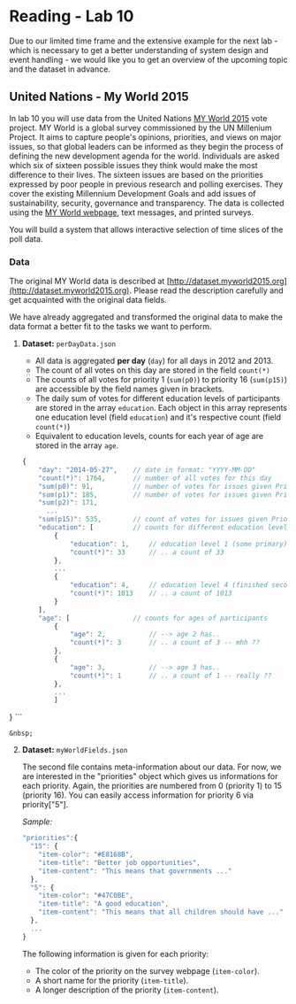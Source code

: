 # Reading - Lab 10

Due to our limited time frame and the extensive example for the next lab - which is necessary to get a better understanding of system design and event handling - we would like you to get an overview of the upcoming topic and the dataset in advance.


## United Nations - My World 2015

In lab 10 you will use data from the United Nations [MY World 2015](http://www.myworld2015.org/) vote project. MY World is a global survey commissioned by the UN Millenium Project. It aims to capture people's opinions, priorities, and views on major issues, so that global leaders can be informed as they begin the process of defining the new development agenda for the world. Individuals are asked which six of sixteen possible issues they think would make the most difference to their lives. The sixteen issues are based on the priorities expressed by poor people in previous research and polling exercises. They cover the existing Millennium Development Goals and add issues of sustainability, security, governance and transparency. The data is collected using the [MY World webpage](http://www.myworld2015.org/), text messages, and printed surveys.

You will build a system that allows interactive selection of time slices of the poll data.


### Data

The original MY World data is described at [http://dataset.myworld2015.org](http://dataset.myworld2015.org). Please read the description carefully and get acquainted with the original data fields.

We have already aggregated and transformed the original data to make the data format a better fit to the tasks we want to perform.


1. **Dataset:** ```perDayData.json```

	- All data is aggregated **per day** (```day```) for all days in 2012 and 2013.
	- The count of all votes on this day are stored in the field ```count(*)```
	- The counts of all votes for priority 1 (```sum(p0)```) to 		priority 16 (```sum(p15)```) are accessible by the field names given in brackets.
	- The daily sum of votes for different education levels of participants are stored in the array ```education```. Each object in this array represents one education level (field ```education```) and it's respective count (field ```count(*)```)
	- Equivalent to education levels, counts for each year of age are stored in the array ```age```.


	```javascript
	{
        "day": "2014-05-27",    // date in format: "YYYY-MM-DD"
        "count(*)": 1764,       // number of all votes for this day
        "sum(p0)": 91,          // number of votes for issues given Priority 1
        "sum(p1)": 185,         // number of votes for issues given Priority 2
        "sum(p2)": 171,
          ...
        "sum(p15)": 535,        // count of votes for issues given Priority 16
        "education": [          // counts for different education level
            {
                "education": 1,     // education level 1 (some primary) has..
                "count(*)": 33      // .. a count of 33
            },
            ...
            {
                "education": 4,     // education level 4 (finished secondary) has..
                "count(*)": 1013    // .. a count of 1013
            }
        ],
        "age": [                // counts for ages of participants
            {
                "age": 2,           // --> age 2 has..
                "count(*)": 3       // .. a count of 3 -- mhh ??
            },
            {
                "age": 3,           // --> age 3 has..
                "count(*)": 1       // .. a count of 1 -- really ??
            },
            ...
            ]
}
	```

	&nbsp;

2. **Dataset:** ```myWorldFields.json```

	The second file contains meta-information about our data. For now, we are interested in the "priorities" object which gives us informations for each priority. Again, the priorities are numbered from 0 (priority 1) to 15 (priority 16). You can easily access information for priority 6 via priority["5"].

	*Sample:*
	
	```javascript
	"priorities":{
      "15": {
        "item-color": "#E8168B",
        "item-title": "Better job opportunities",
        "item-content": "This means that governments ..."
      },
      "5": {
        "item-color": "#47C0BE",
        "item-title": "A good education",
        "item-content": "This means that all children should have ..."
      },
      ...
 	}
 	```
 	
 	The following information is given for each priority:

	- The color of the priority on the survey webpage (```item-color```).
	- A short name for the priority (```item-title```).
	- A longer description of the priority (```item-content```).
